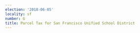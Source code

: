 ```yaml
---
election: '2018-06-05'
locality: sf
number: G
title: Parcel Tax for San Francisco Unified School District
---
```


